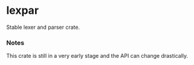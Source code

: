 # lexpar

Stable lexer and parser crate.

### Notes

This crate is still in a very early stage and the API can change drastically.
